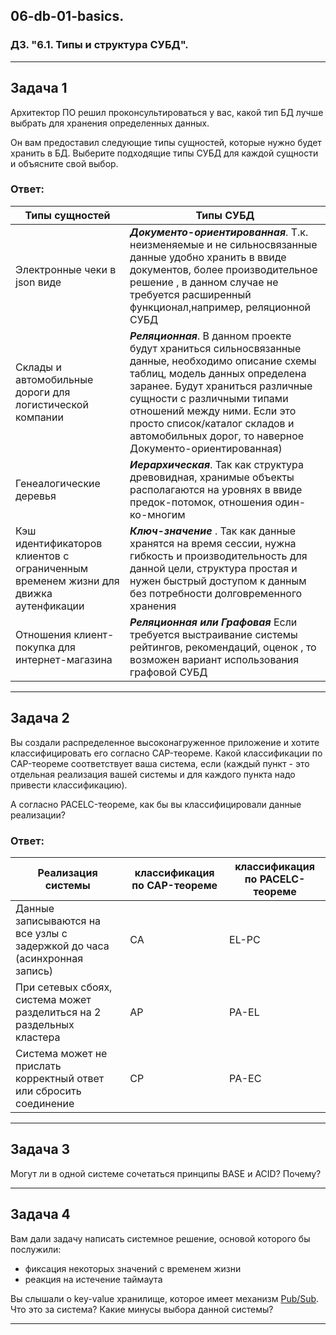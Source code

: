 ## 06-db-01-basics.
### ДЗ. "6.1. Типы и структура СУБД".
---
## Задача 1

Архитектор ПО решил проконсультироваться у вас, какой тип БД 
лучше выбрать для хранения определенных данных.

Он вам предоставил следующие типы сущностей, которые нужно будет хранить в БД.
Выберите подходящие типы СУБД для каждой сущности и объясните свой выбор.

### Ответ:
| Типы сущностей  | Типы СУБД |
| ------------- | ------------- |
| Электронные чеки в json виде  | ***Документо-ориентированная***. Т.к. неизменяемые и не сильносвязанные данные удобно хранить в ввиде документов, более производительное решение , в данном случае не требуется расширенный функционал,например, реляционной СУБД |
| Склады и автомобильные дороги для логистической компании | ***Реляционная***. В данном проекте будут храниться сильносвязанные данные, необходимо описание схемы таблиц, модель данных определена заранее. Будут храниться различные сущности с различными типами отношений между ними. Если это просто список/каталог складов и автомобильных дорог, то наверное Документо-ориентированная) |
| Генеалогические деревья  | ***Иерархическая***. Так как структура древовидная, хранимые объекты располагаются на уровнях в ввиде предок-потомок, отношения один-ко-многим|
| Кэш идентификаторов клиентов с ограниченным временем жизни для движка аутенфикации | ***Ключ-значение*** . Так как данные хранятся на время сессии, нужна гибкость и производительность для данной цели, структура простая и нужен быстрый доступом к данным без потребности долговременного хранения |
| Отношения клиент-покупка для интернет-магазина | ***Реляционная или Графовая*** Если требуется выстраивание системы рейтингов, рекомендаций, оценок , то возможен вариант использования графовой СУБД |

---
## Задача 2

Вы создали распределенное высоконагруженное приложение и хотите классифицировать его согласно 
CAP-теореме. Какой классификации по CAP-теореме соответствует ваша система, если 
(каждый пункт - это отдельная реализация вашей системы и для каждого пункта надо привести классификацию).

А согласно PACELC-теореме, как бы вы классифицировали данные реализации?

### Ответ:
| Реализация системы  | классификация по CAP-теореме |  классификация по PACELC-теореме |
| ------------- | ------------- | ------------- |
| Данные записываются на все узлы с задержкой до часа (асинхронная запись)  | CA | EL-PC  |
| При сетевых сбоях, система может разделиться на 2 раздельных кластера| AP |  PA-EL  |
| Система может не прислать корректный ответ или сбросить соединение | CP |  PA-EC  |

---
## Задача 3

Могут ли в одной системе сочетаться принципы BASE и ACID? Почему?

---
## Задача 4

Вам дали задачу написать системное решение, основой которого бы послужили:

- фиксация некоторых значений с временем жизни
- реакция на истечение таймаута

Вы слышали о key-value хранилище, которое имеет механизм [Pub/Sub](https://habr.com/ru/post/278237/). 
Что это за система? Какие минусы выбора данной системы?

---
